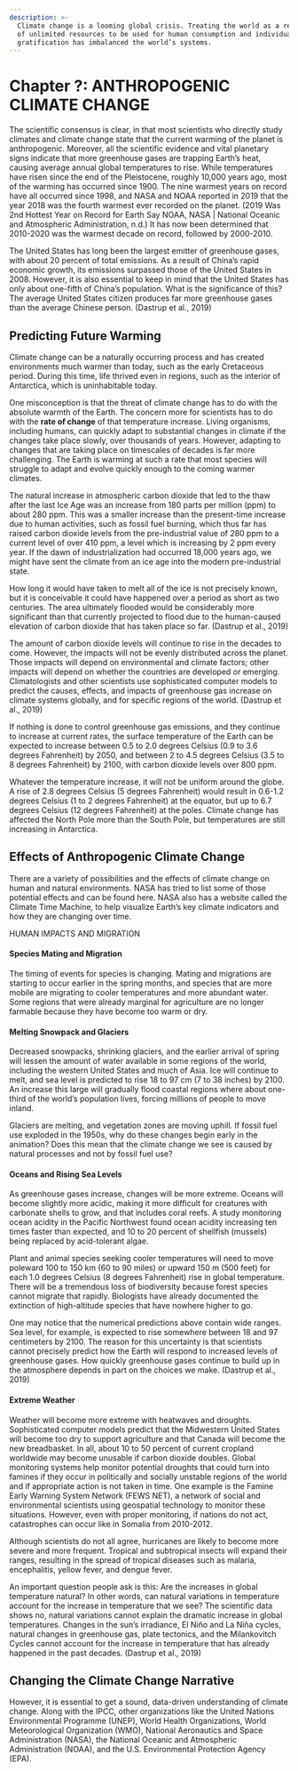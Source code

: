 ```yaml
---
description: >-
  Climate change is a looming global crisis. Treating the world as a repository
  of unlimited resources to be used for human consumption and individual
  gratification has imbalanced the world’s systems.
---
```


# Chapter ?: ANTHROPOGENIC CLIMATE CHANGE

The scientific consensus is clear, in that most scientists who directly study climates and climate change state that the current warming of the planet is anthropogenic. Moreover, all the scientific evidence and vital planetary signs indicate that more greenhouse gases are trapping Earth’s heat, causing average annual global temperatures to rise.  While temperatures have risen since the end of the Pleistocene, roughly 10,000 years ago, most of the warming has occurred since 1900. The nine warmest years on record have all occurred since 1998, and NASA and NOAA reported in 2019 that the year 2018 was the fourth warmest ever recorded on the planet. \(2019 Was 2nd Hottest Year on Record for Earth Say NOAA, NASA \| National Oceanic and Atmospheric Administration, n.d.\) It has now been determined that 2010-2020 was the warmest decade on record, followed by 2000-2010.

The United States has long been the largest emitter of greenhouse gases, with about 20 percent of total emissions. As a result of China’s rapid economic growth, its emissions surpassed those of the United States in 2008. However, it is also essential to keep in mind that the United States has only about one-fifth of China’s population. What is the significance of this? The average United States citizen produces far more greenhouse gases than the average Chinese person. \(Dastrup et al., 2019\)

## Predicting Future Warming

Climate change can be a naturally occurring process and has created environments much warmer than today, such as the early Cretaceous period. During this time, life thrived even in regions, such as the interior of Antarctica, which is uninhabitable today.

One misconception is that the threat of climate change has to do with the absolute warmth of the Earth. The concern more for scientists has to do with the **rate of change** of that temperature increase. Living organisms, including humans, can quickly adapt to substantial changes in climate if the changes take place slowly, over thousands of years. However, adapting to changes that are taking place on timescales of decades is far more challenging. The Earth is warming at such a rate that most species will struggle to adapt and evolve quickly enough to the coming warmer climates.

The natural increase in atmospheric carbon dioxide that led to the thaw after the last Ice Age was an increase from 180 parts per million \(ppm\) to about 280 ppm. This was a smaller increase than the present-time increase due to human activities, such as fossil fuel burning, which thus far has raised carbon dioxide levels from the pre-industrial value of 280 ppm to a current level of over 410 ppm, a level which is increasing by 2 ppm every year. If the dawn of industrialization had occurred 18,000 years ago, we might have sent the climate from an ice age into the modern pre-industrial state.

How long it would have taken to melt all of the ice is not precisely known, but it is conceivable it could have happened over a period as short as two centuries. The area ultimately flooded would be considerably more significant than that currently projected to flood due to the human-caused elevation of carbon dioxide that has taken place so far. \(Dastrup et al., 2019\)

The amount of carbon dioxide levels will continue to rise in the decades to come. However, the impacts will not be evenly distributed across the planet. Those impacts will depend on environmental and climate factors; other impacts will depend on whether the countries are developed or emerging. Climatologists and other scientists use sophisticated computer models to predict the causes, effects, and impacts of greenhouse gas increase on climate systems globally, and for specific regions of the world. \(Dastrup et al., 2019\)

If nothing is done to control greenhouse gas emissions, and they continue to increase at current rates, the surface temperature of the Earth can be expected to increase between 0.5 to 2.0 degrees Celsius \(0.9 to 3.6 degrees Fahrenheit\) by 2050, and between 2 to 4.5 degrees Celsius \(3.5 to 8 degrees Fahrenheit\) by 2100, with carbon dioxide levels over 800 ppm.

Whatever the temperature increase, it will not be uniform around the globe. A rise of 2.8 degrees Celsius \(5 degrees Fahrenheit\) would result in 0.6-1.2 degrees Celsius \(1 to 2 degrees Fahrenheit\) at the equator, but up to 6.7 degrees Celsius \(12 degrees Fahrenheit\) at the poles. Climate change has affected the North Pole more than the South Pole, but temperatures are still increasing in Antarctica.

## Effects of Anthropogenic Climate Change

There are a variety of possibilities and the effects of climate change on human and natural environments. NASA has tried to list some of those potential effects and can be found here. NASA also has a website called the Climate Time Machine, to help visualize Earth’s key climate indicators and how they are changing over time.

HUMAN IMPACTS AND MIGRATION

#### Species Mating and Migration

The timing of events for species is changing. Mating and migrations are starting to occur earlier in the spring months, and species that are more mobile are migrating to cooler temperatures and more abundant water. Some regions that were already marginal for agriculture are no longer farmable because they have become too warm or dry.

#### Melting Snowpack and Glaciers

Decreased snowpacks, shrinking glaciers, and the earlier arrival of spring will lessen the amount of water available in some regions of the world, including the western United States and much of Asia. Ice will continue to melt, and sea level is predicted to rise 18 to 97 cm \(7 to 38 inches\) by 2100. An increase this large will gradually flood coastal regions where about one-third of the world’s population lives, forcing millions of people to move inland.

Glaciers are melting, and vegetation zones are moving uphill. If fossil fuel use exploded in the 1950s, why do these changes begin early in the animation? Does this mean that the climate change we see is caused by natural processes and not by fossil fuel use?

#### Oceans and Rising Sea Levels

As greenhouse gases increase, changes will be more extreme. Oceans will become slightly more acidic, making it more difficult for creatures with carbonate shells to grow, and that includes coral reefs. A study monitoring ocean acidity in the Pacific Northwest found ocean acidity increasing ten times faster than expected, and 10 to 20 percent of shellfish \(mussels\) being replaced by acid-tolerant algae.

Plant and animal species seeking cooler temperatures will need to move poleward 100 to 150 km \(60 to 90 miles\) or upward 150 m \(500 feet\) for each 1.0 degrees Celsius \(8 degrees Fahrenheit\) rise in global temperature. There will be a tremendous loss of biodiversity because forest species cannot migrate that rapidly. Biologists have already documented the extinction of high-altitude species that have nowhere higher to go.

One may notice that the numerical predictions above contain wide ranges. Sea level, for example, is expected to rise somewhere between 18 and 97 centimeters by 2100. The reason for this uncertainty is that scientists cannot precisely predict how the Earth will respond to increased levels of greenhouse gases. How quickly greenhouse gases continue to build up in the atmosphere depends in part on the choices we make. \(Dastrup et al., 2019\)

#### Extreme Weather

Weather will become more extreme with heatwaves and droughts. Sophisticated computer models predict that the Midwestern United States will become too dry to support agriculture and that Canada will become the new breadbasket. In all, about 10 to 50 percent of current cropland worldwide may become unusable if carbon dioxide doubles. Global monitoring systems help monitor potential droughts that could turn into famines if they occur in politically and socially unstable regions of the world and if appropriate action is not taken in time. One example is the Famine Early Warning System Network \(FEWS NET\), a network of social and environmental scientists using geospatial technology to monitor these situations. However, even with proper monitoring, if nations do not act, catastrophes can occur like in Somalia from 2010-2012.

Although scientists do not all agree, hurricanes are likely to become more severe and more frequent. Tropical and subtropical insects will expand their ranges, resulting in the spread of tropical diseases such as malaria, encephalitis, yellow fever, and dengue fever.

An important question people ask is this: Are the increases in global temperature natural? In other words, can natural variations in temperature account for the increase in temperature that we see? The scientific data shows no, natural variations cannot explain the dramatic increase in global temperatures. Changes in the sun’s irradiance, El Niño and La Niña cycles, natural changes in greenhouse gas, plate tectonics, and the Milankovitch Cycles cannot account for the increase in temperature that has already happened in the past decades. \(Dastrup et al., 2019\)

## Changing the Climate Change Narrative

However, it is essential to get a sound, data-driven understanding of climate change. Along with the IPCC, other organizations like the United Nations Environmental Programme \(UNEP\), World Health Organizations, World Meteorological Organization \(WMO\), National Aeronautics and Space Administration \(NASA\), the National Oceanic and Atmospheric Administration \(NOAA\), and the U.S. Environmental Protection Agency \(EPA\).

